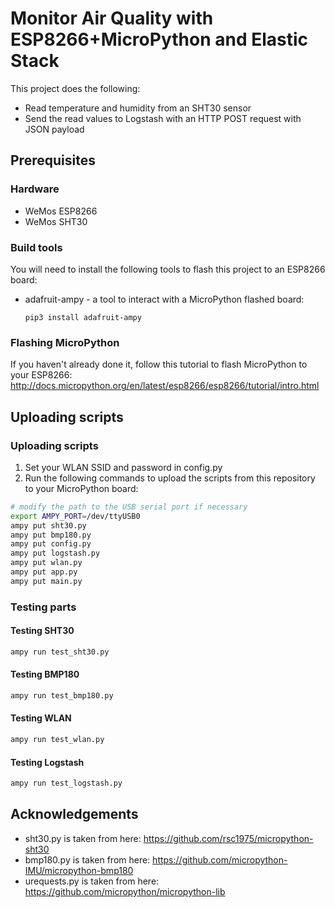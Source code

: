 # Monitor Air Quality with ESP8266+MicroPython and Elastic Stack

This project does the following:
* Read temperature and humidity from an SHT30 sensor
* Send the read values to Logstash with an HTTP POST request with JSON payload

## Prerequisites

### Hardware

* WeMos ESP8266
* WeMos SHT30

### Build tools

You will need to install the following tools to flash this project to an ESP8266 board:

* adafruit-ampy - a tool to interact with a MicroPython flashed board:
    ```
    pip3 install adafruit-ampy
    ```

### Flashing MicroPython

If you haven't already done it,
follow this tutorial to flash MicroPython to your ESP8266: 
http://docs.micropython.org/en/latest/esp8266/esp8266/tutorial/intro.html

## Uploading scripts

### Uploading scripts

1. Set your WLAN SSID and password in config.py
2. Run the following commands to upload the scripts from this repository to your MicroPython board:

```bash
# modify the path to the USB serial port if necessary
export AMPY_PORT=/dev/ttyUSB0
ampy put sht30.py
ampy put bmp180.py
ampy put config.py
ampy put logstash.py
ampy put wlan.py
ampy put app.py
ampy put main.py
```

### Testing parts

#### Testing SHT30

```bash
ampy run test_sht30.py
```

#### Testing BMP180

```bash
ampy run test_bmp180.py
```

#### Testing WLAN

```bash
ampy run test_wlan.py
```

#### Testing Logstash

```bash
ampy run test_logstash.py
```

## Acknowledgements

* sht30.py is taken from here: https://github.com/rsc1975/micropython-sht30
* bmp180.py is taken from here: https://github.com/micropython-IMU/micropython-bmp180
* urequests.py is taken from here: https://github.com/micropython/micropython-lib
